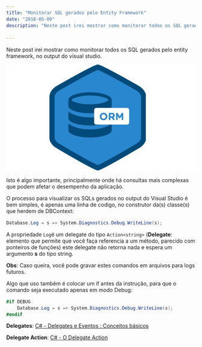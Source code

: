 ```yaml
---
title: "Monitorar SQL gerados pelo Entity Framework"
date: "2018-05-09"
description: "Neste post irei mostrar como monitorar todos os SQL gerados pelo entity framework, no output do visual studio."

---
```


Neste post irei mostrar como monitorar todos os SQL gerados pelo entity framework, no output do visual studio.

![enter image description here](https://raw.githubusercontent.com/CassioPimentel/cassiopimentel.github.io/master/images/monitorar-sql/orm.jpg)

Isto é algo importante, principalmente onde há consultas mais complexas que podem afetar o desempenho da aplicação.

O processo para visualizar os SQLs gerados no output do Visual Studio é bem simples, é apenas uma linha de codigo, no construtor da(s) classe(s) que herdem de DBContext:

```cs
Database.Log = s => System.Diagnostics.Debug.WriteLine(s);
```

A propriedade `Log`é um delegate do tipo `Action<string>` (**Delegate**: elemento que permite que você faça referencia a um método, parecido com ponteiros de funções) este delegate não retorna nada e espera um argumento **s** do tipo string.

**Obs**: Caso queira, você pode gravar estes comandos em arquivos para logs futuros.

Algo que uso também é colocar um if antes da instrução, para que o comando seja executado apenas em modo Debug:

```cs
#if DEBUG
    Database.Log = s => System.Diagnostics.Debug.WriteLine(s);
#endif
```


**Delegates**:  [C# - Delegates e Eventos : Conceitos básicos](http://www.macoratti.net/11/05/c_dlg1.htm)

**Delegate Action**: [C# - O Delegate Action](http://www.macoratti.net/14/11/c_deleg1.htm)

